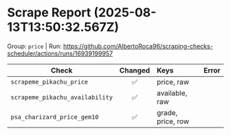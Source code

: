# Scrape Report (2025-08-13T13:50:32.567Z)

Group: `price`  |  Run: https://github.com/AlbertoRoca96/scraping-checks-scheduler/actions/runs/16939199957

| Check | Changed | Keys | Error |
|---|:---:|:--|:--|
| `scrapeme_pikachu_price` | ✅ | price, raw |  |
| `scrapeme_pikachu_availability` | ✅ | available, raw |  |
| `psa_charizard_price_gem10` | ✅ | grade, price, row |  |
